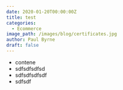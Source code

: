 ```yaml
---
date: 2020-01-20T00:00:00Z
title: test
categories:
  - Ecommerce
image_path: /images/blog/certificates.jpg
author: Paul Byrne
draft: false
---
```

* contene
* sdfsdfsdfsd
* sdfsdfsdfsdf
* sdfsdf